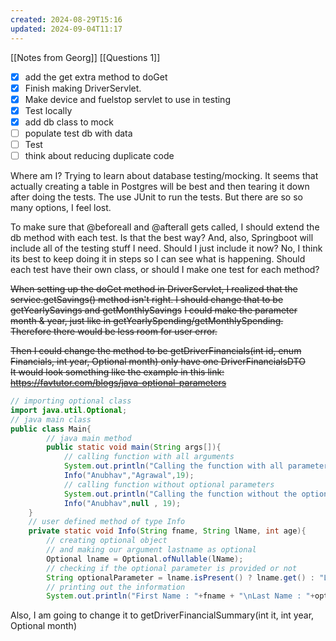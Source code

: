 ```yaml
---
created: 2024-08-29T15:16
updated: 2024-09-04T11:17
---
```


[[Notes from Georg]] [[Questions 1]]

- [x] add the get extra method to doGet
- [x] Finish making DriverServlet.
- [x] Make device and fuelstop servlet to use in testing
- [x] Test locally
- [x] add db class to mock
- [ ] populate test db with data
- [ ] Test
- [ ] think about reducing duplicate code

Where am I? Trying to learn about database testing/mocking. It seems that actually creating a table in Postgres will be best and then tearing it down after doing the tests. The use JUnit to run the tests. But there are so so many options, I feel lost.

To make sure that @beforeall and @afterall gets called, I should extend the db method with each test. Is that the best way? And, also, Springboot will include all of the testing stuff I need. Should I just include it now? No, I think its best to keep doing it in steps so I can see what is happening. Should each test have their own class, or should I make one test for each method?

~~When setting up the doGet method in DriverServlet, I realized that the service.getSavings() method isn't right. I should change that to be getYearlySavings and getMonthlySavings~~
~~I could make the parameter month & year, just like in getYearlySpending/getMonthlySpending. Therefore there would be less room for user error.~~

~~Then I could change the method to be getDriverFinancials(int id, enum Financials, int year, Optional<int> month) only have one DriverFinancialsDTO~~  
~~It would look something like the example in this link: https://favtutor.com/blogs/java-optional-parameters~~

```java
// importing optional class
import java.util.Optional;
// java main class
public class Main{
		// java main method
 		public static void main(String args[]){
			// calling function with all arguments
			System.out.println("Calling the function with all parameters!!");
        	Info("Anubhav","Agrawal",19);
			// calling function without optional parameters
			System.out.println("Calling the function without the optional parameter!!");
			Info("Anubhav",null , 19);
    }
	// user defined method of type Info
    private static void Info(String fname, String lName, int age){
		// creating optional object
		// and making our argument lastname as optional
        Optional lname = Optional.ofNullable(lName);
		// checking if the optional parameter is provided or not
        String optionalParameter = lname.isPresent() ? lname.get() : "Last name not given!";
		// printing out the information
        System.out.println("First Name : "+fname + "\nLast Name : "+optionalParameter +"\nThe age : "+age);
```

Also, I am going to change it to getDriverFinancialSummary(int it, int year, Optional<int> month)
